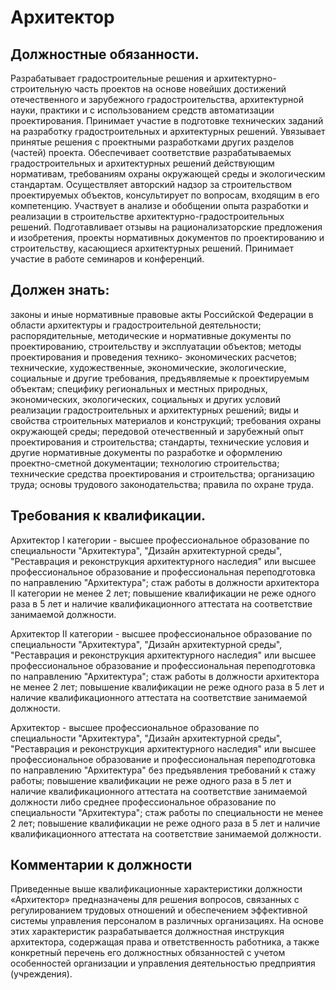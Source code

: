 # Архитектор

## Должностные обязанности.
Разрабатывает градостроительные решения и
архитектурно-строительную часть проектов на основе новейших достижений
отечественного и зарубежного градостроительства, архитектурной науки, практики
и с использованием средств автоматизации проектирования. Принимает участие в
подготовке технических заданий на разработку градостроительных и архитектурных
решений. Увязывает принятые решения с проектными разработками других разделов
(частей) проекта. Обеспечивает соответствие разрабатываемых градостроительных
и архитектурных решений действующим нормативам, требованиям охраны окружающей
среды и экологическим стандартам. Осуществляет авторский надзор за
строительством проектируемых объектов, консультирует по вопросам, входящим в
его компетенцию. Участвует в анализе и обобщении опыта разработки и реализации
в строительстве архитектурно-градостроительных решений. Подготавливает отзывы
на рационализаторские предложения и изобретения, проекты нормативных
документов по проектированию и строительству, касающиеся архитектурных
решений. Принимает участие в работе семинаров и конференций.

## Должен знать:
законы и иные нормативные правовые акты Российской Федерации
в области архитектуры и градостроительной деятельности; распорядительные,
методические и нормативные документы по проектированию, строительству и
эксплуатации объектов; методы проектирования и проведения технико-
экономических расчетов; технические, художественные, экономические,
экологические, социальные и другие требования, предъявляемые к проектируемым
объектам; специфику региональных и местных природных, экономических,
экологических, социальных и других условий реализации градостроительных и
архитектурных решений; виды и свойства строительных материалов и конструкций;
требования охраны окружающей среды; передовой отечественный и зарубежный опыт
проектирования и строительства; стандарты, технические условия и другие
нормативные документы по разработке и оформлению проектно-сметной
документации; технологию строительства; технические средства проектирования и
строительства; организацию труда; основы трудового законодательства; правила
по охране труда.

## Требования к квалификации.
Архитектор I категории - высшее профессиональное образование по специальности
"Архитектура", "Дизайн архитектурной среды", "Реставрация и реконструкция
архитектурного наследия" или высшее профессиональное образование и
профессиональная переподготовка по направлению "Архитектура"; стаж работы в
должности архитектора II категории не менее 2 лет; повышение квалификации не
реже одного раза в 5 лет и наличие квалификационного аттестата на соответствие
занимаемой должности.

Архитектор II категории - высшее профессиональное образование по специальности
"Архитектура", "Дизайн архитектурной среды", "Реставрация и реконструкция
архитектурного наследия" или высшее профессиональное образование и
профессиональная переподготовка по направлению "Архитектура"; стаж работы в
должности архитектора не менее 2 лет; повышение квалификации не реже одного
раза в 5 лет и наличие квалификационного аттестата на соответствие занимаемой
должности.

Архитектор - высшее профессиональное образование по специальности
"Архитектура", "Дизайн архитектурной среды", "Реставрация и реконструкция
архитектурного наследия" или высшее профессиональное образование и
профессиональная переподготовка по направлению "Архитектура" без предъявления
требований к стажу работы; повышение квалификации не реже одного раза в 5 лет
и наличие квалификационного аттестата на соответствие занимаемой должности
либо среднее профессиональное образование по специальности "Архитектура"; стаж
работы по специальности не менее 2 лет; повышение квалификации не реже одного
раза в 5 лет и наличие квалификационного аттестата на соответствие занимаемой
должности.

## Комментарии к должности

Приведенные выше квалификационные характеристики должности «Архитектор»
предназначены для решения вопросов, связанных с регулированием трудовых
отношений и обеспечением эффективной системы управления персоналом в различных
организациях. На основе этих характеристик разрабатывается должностная
инструкция архитектора, содержащая права и ответственность работника, а также
конкретный перечень его должностных обязанностей с учетом особенностей
организации и управления деятельностью предприятия (учреждения).

